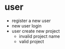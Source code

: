 # user
- register a new user
- new user login
- user create new project
    - invalid project name
    - valid project
